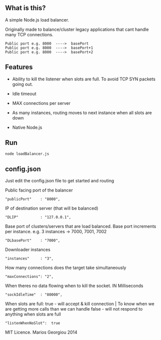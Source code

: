 
What is this?
------------

A simple Node.js load balancer.

Originally made to balance/cluster legacy applications that cant handle many TCP connections.


    Public port e.g. 8000  ---->  basePort
    Public port e.g. 8000  ---->  basePort+1
    Public port e.g. 8000  ---->  basePort+2


Features
-----------

+ Ability to kill the listener when slots are full. To avoid TCP SYN packets going out.

+ Idle timeout

+ MAX connections per server

+ As many instances, routing moves to next instance when all slots are down

+ Native Node.js




Run
--------

    node loadBalancer.js



config.json
-------------
Just edit the config.json file to get started and routing


Public facing port of the balancer

    "publicPort" 	: "8000",


IP of destination server (that will be balanced)

    "DLIP"			: "127.0.0.1",

Base port of clusters/servers that are load balanced. Base port increments per instance.
e.g. 3 instances -> 7000, 7001, 7002

    "DLbasePort" 	: "7000",


Downloader instances

    "instances"	 	: "3",


How many connections does the target take simultaneously

    "maxConnections": "2",


When theres no data flowing when to kill the socket. IN Milliseconds

    "sockIdleTime"  : "80000",


When slots are full:
true  - will accept & kill connection | To know when we are getting more calls than we can handle
false - will not respond to anything when slots are full

    "listenWhenNoSlot":  true




MIT Licence. Marios Georgiou 2014

